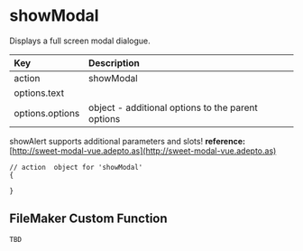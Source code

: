 # showModal

Displays a full screen modal dialogue.

| Key | Description |
| :--- | :--- |
| action | showModal |
| options.text |  |
| options.options | object - additional options to the parent options |

showAlert supports additional parameters and slots! **reference:** [http://sweet-modal-vue.adepto.as](http://sweet-modal-vue.adepto.as)

```text
// action  object for 'showModal'
{

}
```

## FileMaker Custom Function

```text
TBD
```

